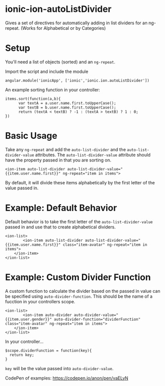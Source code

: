 # ionic-ion-autoListDivider
Gives a set of directives for automatically adding in list dividers for an ng-repeat. (Works for Alphabetical or by Categories)

# Setup
You'll need a list of objects (sorted) and an `ng-repeat`.

Import the script and include the module

```
angular.module('ionicApp', ['ionic','ionic.ion.autoListDivider'])
```

An example sorting function in your controller:

```
items.sort(function(a,b){
      var textA = a.user.name.first.toUpperCase();
      var textB = b.user.name.first.toUpperCase();
      return (textA < textB) ? -1 : (textA > textB) ? 1 : 0;
})
```

# Basic Usage
Take any `ng-repeat` and add the `auto-list-divider` and the `auto-list-divider-value` attributes. The `auto-list-divider-value` attribute should have the property passed in that you are sorting on.

```
<ion-item auto-list-divider auto-list-divider-value="{{item.user.name.first}}" ng-repeat="item in items">
```

By default, it will divide these items alphabetically by the first letter of the value passed in.

# Example: Default Behavior
Default behavior is to take the first letter of the `auto-list-divider-value` passed in and use that to create alphabetical dividers.

```
<ion-list>
        <ion-item auto-list-divider auto-list-divider-value="{{item.user.name.first}}" class="item-avatar" ng-repeat="item in items">
	</ion-item>
</ion-list>
```

# Example: Custom Divider Function
A custom function to calculate the divider based on the passed in value can be specified using `auto-divider-function`. This should be the name of a fucction in your controllers scope.

```
<ion-list>
        <ion-item auto-divider auto-divider-value="{{item.user.gender}}" auto-divider-function="dividerFunction" class="item-avatar" ng-repeat="item in items">
	</ion-item>
</ion-list>
```

In your controller...

```
$scope.dividerFunction = function(key){
  return key;
}
```

`key` will be the value passed into `auto-divider-value`.

CodePen of examples: https://codepen.io/anon/pen/vaELyN
